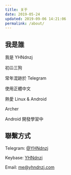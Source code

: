 ```yaml
---
title: 关于
date: 2019-05-24
updated: 2019-09-06 14:21:06
permalink: /about/
---
```


## 我是誰

我是 YHNdnzj

初~~二~~三狗

常年混跡於 Telegram

使用正體中文

熱愛 Linux & Android

Archer

Android 開發學習中

## 聯繫方式

Telegram: [@YHNdnzj](https://t.me/YHNdnzj)

Keybase: [YHNdnzj](https://keybase.io/yhndnzj)

Email: me@yhndnzj.com
